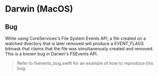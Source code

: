 # Darwin (MacOS)
## Bug
While using CoreServices's File System Events API, a file created on a watched directory that is later removed will produce a EVENT_FLAGS bitmask that claims that the file was simultaneously created and removed. This is a known bug in Darwin's FSEvents API.

> Refer to fsevents_bug.swift for an example of how to reproduce this bug.